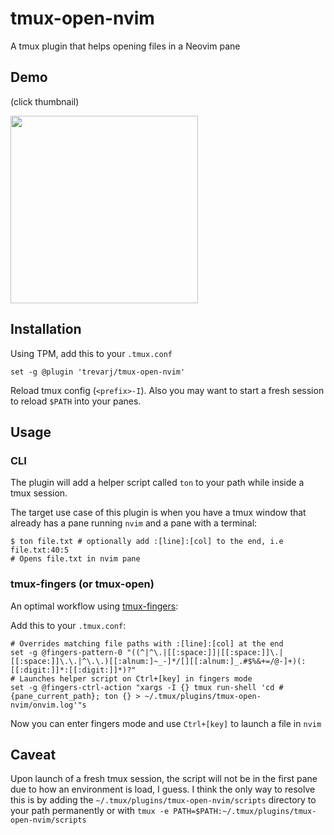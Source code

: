# tmux-open-nvim

A tmux plugin that helps opening files in a Neovim pane

## Demo

(click thumbnail)

<a href="https://asciinema.org/a/549092?speed=1.5"><img src="https://asciinema.org/a/549092.png" width="300"/></a>

## Installation

Using TPM, add this to your `.tmux.conf`

```shell
set -g @plugin 'trevarj/tmux-open-nvim'
```

Reload tmux config (`<prefix>-I`). Also you may want to start a fresh session to
reload `$PATH` into your panes.

## Usage

### CLI

The plugin will add a helper script called `ton` to your path while
inside a tmux session.

The target use case of this plugin is when you have a tmux window that already
has a pane running `nvim` and a pane with a terminal:

```shell
$ ton file.txt # optionally add :[line]:[col] to the end, i.e file.txt:40:5
# Opens file.txt in nvim pane
```

### tmux-fingers (or tmux-open)

An optimal workflow using [tmux-fingers](https://github.com/Morantron/tmux-fingers):

Add this to your `.tmux.conf`:

```shell
# Overrides matching file paths with :[line]:[col] at the end
set -g @fingers-pattern-0 "((^|^\.|[[:space:]]|[[:space:]]\.|[[:space:]]\.\.|^\.\.)[[:alnum:]~_-]*/[][[:alnum:]_.#$%&+=/@-]+)(:[[:digit:]]*:[[:digit:]]*)?"
# Launches helper script on Ctrl+[key] in fingers mode
set -g @fingers-ctrl-action "xargs -I {} tmux run-shell 'cd #{pane_current_path}; ton {} > ~/.tmux/plugins/tmux-open-nvim/onvim.log'"s
```

Now you can enter fingers mode and use `Ctrl+[key]` to launch a file in `nvim`

## Caveat

Upon launch of a fresh tmux session, the script will not be in the first pane
due to how an environment is load, I guess. I think the only way to resolve this
is by adding the `~/.tmux/plugins/tmux-open-nvim/scripts` directory to your path
permanently or with `tmux -e PATH=$PATH:~/.tmux/plugins/tmux-open-nvim/scripts`
